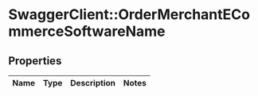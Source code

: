 # SwaggerClient::OrderMerchantECommerceSoftwareName

## Properties
Name | Type | Description | Notes
------------ | ------------- | ------------- | -------------



